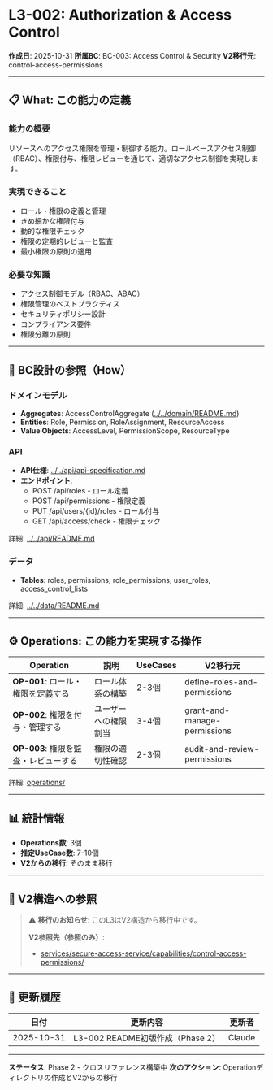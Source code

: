 # L3-002: Authorization & Access Control

**作成日**: 2025-10-31
**所属BC**: BC-003: Access Control & Security
**V2移行元**: control-access-permissions

---

## 📋 What: この能力の定義

### 能力の概要
リソースへのアクセス権限を管理・制御する能力。ロールベースアクセス制御（RBAC）、権限付与、権限レビューを通じて、適切なアクセス制御を実現します。

### 実現できること
- ロール・権限の定義と管理
- きめ細かな権限付与
- 動的な権限チェック
- 権限の定期的レビューと監査
- 最小権限の原則の適用

### 必要な知識
- アクセス制御モデル（RBAC、ABAC）
- 権限管理のベストプラクティス
- セキュリティポリシー設計
- コンプライアンス要件
- 権限分離の原則

---

## 🔗 BC設計の参照（How）

### ドメインモデル
- **Aggregates**: AccessControlAggregate ([../../domain/README.md](../../domain/README.md#access-control-aggregate))
- **Entities**: Role, Permission, RoleAssignment, ResourceAccess
- **Value Objects**: AccessLevel, PermissionScope, ResourceType

### API
- **API仕様**: [../../api/api-specification.md](../../api/api-specification.md)
- **エンドポイント**:
  - POST /api/roles - ロール定義
  - POST /api/permissions - 権限定義
  - PUT /api/users/{id}/roles - ロール付与
  - GET /api/access/check - 権限チェック

詳細: [../../api/README.md](../../api/README.md)

### データ
- **Tables**: roles, permissions, role_permissions, user_roles, access_control_lists

詳細: [../../data/README.md](../../data/README.md)

---

## ⚙️ Operations: この能力を実現する操作

| Operation | 説明 | UseCases | V2移行元 |
|-----------|------|----------|---------|
| **OP-001**: ロール・権限を定義する | ロール体系の構築 | 2-3個 | define-roles-and-permissions |
| **OP-002**: 権限を付与・管理する | ユーザーへの権限割当 | 3-4個 | grant-and-manage-permissions |
| **OP-003**: 権限を監査・レビューする | 権限の適切性確認 | 2-3個 | audit-and-review-permissions |

詳細: [operations/](operations/)

---

## 📊 統計情報

- **Operations数**: 3個
- **推定UseCase数**: 7-10個
- **V2からの移行**: そのまま移行

---

## 🔗 V2構造への参照

> ⚠️ **移行のお知らせ**: このL3はV2構造から移行中です。
>
> **V2参照先（参照のみ）**:
> - [services/secure-access-service/capabilities/control-access-permissions/](../../../../services/secure-access-service/capabilities/control-access-permissions/)

---

## 📝 更新履歴

| 日付 | 更新内容 | 更新者 |
|------|---------|--------|
| 2025-10-31 | L3-002 README初版作成（Phase 2） | Claude |

---

**ステータス**: Phase 2 - クロスリファレンス構築中
**次のアクション**: Operationディレクトリの作成とV2からの移行
